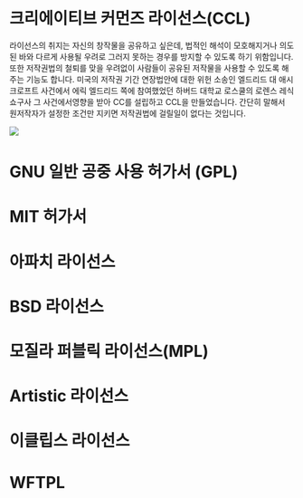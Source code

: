 # 크리에이티브 커먼즈 라이선스\(CCL\)

라이선스의 취지는 자신의 창작물을 공유하고 싶은데, 법적인 해석이 모호해지거나 의도된 바와 다르게 사용될 우려로 그러지 못하는 경우를 방지할 수 있도록 하기 위함입니다. 또한 저작권법의 철퇴를 맞을 우려없이 사람들이 공유된 저작물을 사용할 수 있도록 해주는 기능도 합니다. 미국의 저작권 기간 연장법안에 대한 위헌 소송인 엘드리드 대 애시크로프트 사건에서 에릭 엘드리드 쪽에 참여했었던 하버드 대학교 로스쿨의 로렌스 레식 쇼구사 그 사건에서영향을 받아 CC를 설립하고 CCL을 만들었습니다. 간단히 말해서 원저작자가 설정한 조건만 지키면 저작권법에 걸릴일이 없다는 것입니다.

![](/assets/CC이미지1.png)

# GNU 일반 공중 사용 허가서 \(GPL\)

# MIT 허가서

# 아파치 라이선스

# BSD 라이선스

# 모질라 퍼블릭 라이선스\(MPL\)

# Artistic 라이선스

# 이클립스 라이선스

# WFTPL



